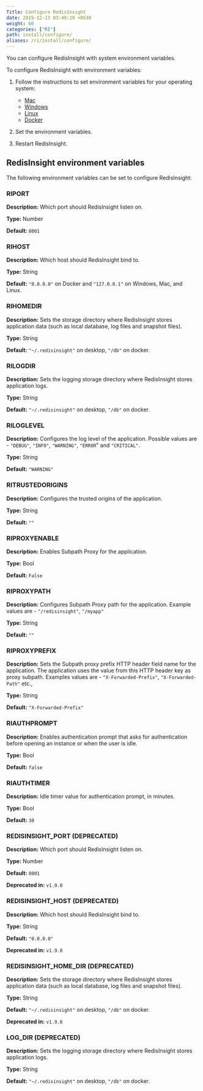 ```yaml
---
Title: Configure RedisInsight
date: 2019-12-13 03:49:29 +0530
weight: 60
categories: ["RI"]
path: install/configure/
aliases: /ri/install/configure/
---
```

You can configure RedisInsight with system environment variables.

To configure RedisInsight with environment variables:

1. Follow the instructions to set environment variables for your operating system:

    - [Mac](https://apple.stackexchange.com/a/106814)
    - [Windows](https://www.architectryan.com/2018/08/31/how-to-change-environment-variables-on-windows-10/)
    - [Linux](https://askubuntu.com/a/58828)
    - [Docker](https://docs.docker.com/engine/reference/commandline/run/#set-environment-variables--e---env---env-file)

1. Set the environment variables.
1. Restart RedisInsight.

## RedisInsight environment variables

The following environment variables can be set to configure RedisInsight:

### RIPORT

**Description:** Which port should RedisInsight listen on.

**Type:**        Number

**Default:**     `8001`

### RIHOST

**Description:** Which host should RedisInsight bind to.

**Type:**        String

**Default:**     `"0.0.0.0"` on Docker and `"127.0.0.1"` on Windows, Mac, and Linux.

### RIHOMEDIR

**Description:** Sets the storage directory where RedisInsight stores application data (such as local database, log files and snapshot files).

**Type:**        String

**Default:**     `"~/.redisinsight"` on desktop, `"/db"` on docker.

### RILOGDIR

**Description:** Sets the logging storage directory where RedisInsight stores application logs.

**Type:**        String

**Default:**     `"~/.redisinsight"` on desktop, `"/db"` on docker.


### RILOGLEVEL

**Description:** Configures the log level of the application. Possible values are - `"DEBUG"`, `"INFO"`, `"WARNING"`, `"ERROR`" and `"CRITICAL"`.

**Type:**        String

**Default:**     `"WARNING"`


### RITRUSTEDORIGINS

**Description:** Configures the trusted origins of the application.

**Type:**        String

**Default:**     `""`


### RIPROXYENABLE

**Description:** Enables Subpath Proxy for the application.

**Type:**        Bool

**Default:**    `False`


### RIPROXYPATH

**Description:** Configures Subpath Proxy path for the application. Example values are - `"/redisinsight"`, `"/myapp"`

**Type:**        String

**Default:**     `""`


### RIPROXYPREFIX

**Description:** Sets the Subpath proxy prefix HTTP header field name for the application. The application uses the value from this HTTP header key as proxy subpath. Examples values are - `"X-Forwarded-Prefix"`, `"X-Forwarded-Path"` etc.,

**Type:**        String

**Default:**     `"X-Forwarded-Prefix"`


### RIAUTHPROMPT

**Description:** Enables authentication prompt that asks for authentication before opening an instance or when the user is idle.

**Type:** Bool

**Default:** `false`


### RIAUTHTIMER

**Description:** Idle timer value for authentication prompt, in minutes.

**Type:** Bool

**Default:** `30`


### REDISINSIGHT_PORT (DEPRECATED)

**Description:** Which port should RedisInsight listen on.

**Type:**        Number

**Default:**     `8001`

**Deprecated in:** `v1.9.0`

### REDISINSIGHT_HOST (DEPRECATED)

**Description:** Which host should RedisInsight bind to.

**Type:**        String

**Default:**     `"0.0.0.0"`

**Deprecated in:** `v1.9.0`

### REDISINSIGHT_HOME_DIR (DEPRECATED)

**Description:** Sets the storage directory where RedisInsight stores application data (such as local database, log files and snapshot files).

**Type:**          String

**Default:**       `"~/.redisinsight"` on desktop, `"/db"` on docker.

**Deprecated in:** `v1.9.0`

### LOG_DIR (DEPRECATED)

**Description:** Sets the logging storage directory where RedisInsight stores application logs.

**Type:**        String

**Default:**     `"~/.redisinsight"` on desktop, `"/db"` on docker.
